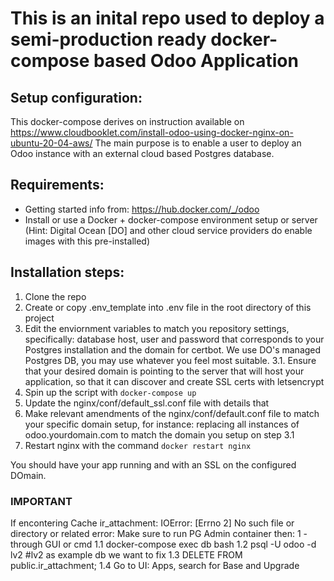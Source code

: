 # This is an inital repo used to deploy a semi-production ready docker-compose based Odoo Application

## Setup configuration:
This docker-compose derives on instruction available on https://www.cloudbooklet.com/install-odoo-using-docker-nginx-on-ubuntu-20-04-aws/
The main purpose is to enable a user to deploy an Odoo instance with an external cloud based Postgres database. 

## Requirements:
- Getting started info from: https://hub.docker.com/_/odoo
- Install or use a Docker + docker-compose environment setup or server (Hint: Digital Ocean [DO] and other cloud service providers do enable images with this pre-installed)

## Installation steps:
1. Clone the repo 
2. Create or copy .env_template into .env file in the root directory of this project
3. Edit the enviornment variables to match you repository settings, specifically: database host, user and password that corresponds to your Postgres installation and the domain for certbot. We use DO's managed Postgres DB, you may use whatever you feel most suitable.
3.1. Ensure that your desired domain is pointing to the server that will host your application, so that it can discover and create SSL certs with letsencrypt
4. Spin up the script with `docker-compose up` 
5. Update the nginx/conf/default_ssl.conf file with details that 
5. Make relevant amendments of the nginx/conf/default.conf file to match your specific domain setup, for instance: replacing all instances of odoo.yourdomain.com to match the domain you setup on step 3.1
6. Restart nginx with the command `docker restart nginx`

You should have your app running and with an SSL on the configured DOmain.


### IMPORTANT
If encontering Cache ir_attachment: IOError: [Errno 2] No such file or directory or related error:
Make sure to run PG Admin container then:
1 - through GUI or cmd 
1.1 docker-compose exec db bash
1.2 psql -U odoo -d lv2 #lv2 as example db we want to fix
1.3 DELETE FROM public.ir_attachment;
1.4 Go to UI: Apps, search for Base and Upgrade
